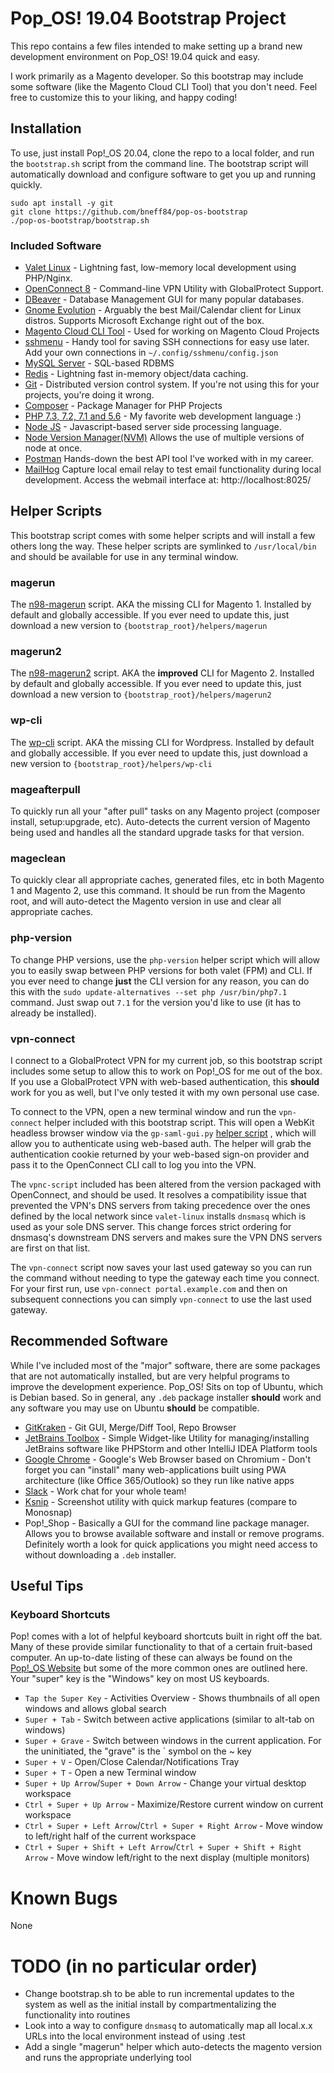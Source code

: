# Pop_OS! 19.04 Bootstrap Project
 
This repo contains a few files intended to make setting up a brand new development environment on Pop_OS! 19.04 quick
and easy.

I work primarily as a Magento developer. So this bootstrap may include some software (like the Magento Cloud CLI Tool)
that you don't need. Feel free to customize this to your liking, and happy coding!

## Installation

To use, just install Pop!_OS 20.04, clone the repo to a local folder, and run the `bootstrap.sh` script from the command
line. The bootstrap script will automatically download and configure software to get you up and running quickly.

```shell script
sudo apt install -y git
git clone https://github.com/bneff84/pop-os-bootstrap
./pop-os-bootstrap/bootstrap.sh
```

### Included Software
* [Valet Linux](https://github.com/cpriego/valet-linux) - Lightning fast, low-memory local development using PHP/Nginx.
* [OpenConnect 8](https://github.com/dlenski/openconnect) - Command-line VPN Utility with GlobalProtect Support.
* [DBeaver](https://dbeaver.io/) - Database Management GUI for many popular databases.
* [Gnome Evolution](https://wiki.gnome.org/Apps/Evolution) - Arguably the best Mail/Calendar client for Linux distros.
Supports Microsoft Exchange right out of the box.
* [Magento Cloud CLI Tool](https://devdocs.magento.com/guides/v2.3/cloud/before/before-workspace-magento-prereqs.html#cloud-ssh-cli-cli-install) - Used for working on Magento Cloud Projects
* [sshmenu](https://github.com/mmeyer724/sshmenu) - Handy tool for saving SSH connections for easy use later. Add your own connections in `~/.config/sshmenu/config.json`
* [MySQL Server](https://www.mysql.com/) - SQL-based RDBMS
* [Redis](https://redis.io/) - Lightning fast in-memory object/data caching.
* [Git](https://git-scm.com/) - Distributed version control system. If you're not using this for your projects, you're doing it wrong.
* [Composer](https://getcomposer.org/) - Package Manager for PHP Projects
* [PHP 7.3, 7.2, 7.1 and 5.6](https://www.php.net/) - My favorite web development language :)
* [Node JS](https://nodejs.org/en/) - Javascript-based server side processing language. 
* [Node Version Manager(NVM)](https://github.com/nvm-sh/nvm) Allows the use of multiple versions of node at once.
* [Postman](https://www.getpostman.com/) Hands-down the best API tool I've worked with in my career.
* [MailHog](https://github.com/mailhog/MailHog) Capture local email relay to test email functionality during local development. Access the webmail interface at: http://localhost:8025/ 

## Helper Scripts
This bootstrap script comes with some helper scripts and will install a few others long the way. These helper scripts are
symlinked to `/usr/local/bin` and should be available for use in any terminal window.

### magerun
The [n98-magerun](https://github.com/netz98/n98-magerun) script. AKA the missing CLI for Magento 1. Installed by default
and globally accessible. If you ever need to update this, just download a new version to `{bootstrap_root}/helpers/magerun`

### magerun2
The [n98-magerun2](https://github.com/netz98/n98-magerun2) script. AKA the **improved** CLI for Magento 2. Installed by default
and globally accessible. If you ever need to update this, just download a new version to `{bootstrap_root}/helpers/magerun2`

### wp-cli
The [wp-cli](https://wp-cli.org) script. AKA the missing CLI for Wordpress. Installed by default and globally accessible.
If you ever need to update this, just download a new version to `{bootstrap_root}/helpers/wp-cli`

### mageafterpull
To quickly run all your "after pull" tasks on any Magento project (composer install, setup:upgrade, etc). Auto-detects
the current version of Magento being used and handles all the standard upgrade tasks for that version.

### mageclean
To quickly clear all appropriate caches, generated files, etc in both Magento 1 and Magento 2, use this command. It
should be run from the Magento root, and will auto-detect the Magento version in use and clear all appropriate caches.

### php-version
To change PHP versions, use the `php-version` helper script which will allow you to easily swap between PHP versions for
both valet (FPM) and CLI. If you ever need to change **just** the CLI version for any reason, you can do this with the
`sudo update-alternatives --set php /usr/bin/php7.1` command. Just swap out `7.1` for the version you'd like to use
(it has to already be installed).

### vpn-connect
I connect to a GlobalProtect VPN for my current job, so this bootstrap script includes some setup to allow this to work
on Pop!_OS for me out of the box. If you use a GlobalProtect VPN with web-based authentication, this **should** work for
you as well, but I've only tested it with my own personal use case.

To connect to the VPN, open a new terminal window and run the `vpn-connect` helper included with this bootstrap script.
This will open a WebKit headless browser window via the `gp-saml-gui.py` [helper script](https://github.com/dlenski/gp-saml-gui)
, which will allow you to authenticate using web-based auth. The helper will grab the authentication cookie returned by your
web-based sign-on provider and pass it to the OpenConnect CLI call to log you into the VPN.

The `vpnc-script` included has been altered from the version packaged with OpenConnect, and should be used. It resolves
a compatibility issue that prevented the VPN's DNS servers from taking precedence over the ones defined by the local
network since `valet-linux` installs `dnsmasq` which is used as your sole DNS server. This change forces strict ordering
for dnsmasq's downstream DNS servers and makes sure the VPN DNS servers are first on that list.

The `vpn-connect` script now saves your last used gateway so you can run the command without needing to type the gateway
each time you connect. For your first run, use `vpn-connect portal.example.com` and then on subsequent connections you
can simply `vpn-connect` to use the last used gateway.

## Recommended Software
While I've included most of the "major" software, there are some packages that are not automatically installed, but
are very helpful programs to improve the development experience. Pop_OS! Sits on top of Ubuntu, which is Debian based.
So in general, any `.deb` package installer **should** work and any software you may use on Ubuntu **should** be
compatible.
* [GitKraken](https://www.gitkraken.com/) - Git GUI, Merge/Diff Tool, Repo Browser
* [JetBrains Toolbox](https://www.jetbrains.com/toolbox-app/) - Simple Widget-like Utility for managing/installing
JetBrains software like PHPStorm and other IntelliJ IDEA Platform tools
* [Google Chrome](https://www.google.com/chrome/) - Google's Web Browser based on Chromium - Don't forget you can
"install" many web-applications built using PWA architecture (like Office 365/Outlook) so they run like native apps
* [Slack](https://slack.com/downloads/linux) - Work chat for your whole team!
* [Ksnip](https://github.com/DamirPorobic/ksnip) - Screenshot utility with quick markup features (compare to Monosnap)
* Pop!_Shop - Basically a GUI for the command line package manager. Allows you to browse available software and install
or remove programs. Definitely worth a look for quick applications you might need access to without downloading a `.deb`
installer.

## Useful Tips
### Keyboard Shortcuts
Pop! comes with a lot of helpful keyboard shortcuts built in right off the bat. Many of these provide similar
functionality to that of a certain fruit-based computer. An up-to-date listing of these can always be found on the
[Pop!_OS Website](https://pop.system76.com/docs/keyboard-shortcuts/) but some of the more common ones are outlined here.
Your "super" key is the "Windows" key on most US keyboards.
* `Tap the Super Key` - Activities Overview - Shows thumbnails of all open windows and allows global search
* `Super + Tab` - Switch between active applications (similar to alt-tab on windows)
* `Super + Grave` - Switch between windows in the current application. For the uninitiated, the "grave" is the ` symbol on the ~ key
* `Super + V` - Open/Close Calendar/Notifications Tray
* `Super + T` - Open a new Terminal window
* `Super + Up Arrow`/`Super + Down Arrow` - Change your virtual desktop workspace
* `Ctrl + Super + Up Arrow` - Maximize/Restore current window on current workspace
* `Ctrl + Super + Left Arrow`/`Ctrl + Super + Right Arrow` - Move window to left/right half of the current workspace
* `Ctrl + Super + Shift + Left Arrow`/`Ctrl + Super + Shift + Right Arrow` - Move window left/right to the next display
(multiple monitors)

# Known Bugs
None

# TODO (in no particular order)
* Change bootstrap.sh to be able to run incremental updates to the system as well as the initial install by compartmentalizing the functionality into routines
* Look into a way to configure `dnsmasq` to automatically map all local.x.x URLs into the local environment instead of using .test
* Add a single "magerun" helper which auto-detects the magento version and runs the appropriate underlying tool